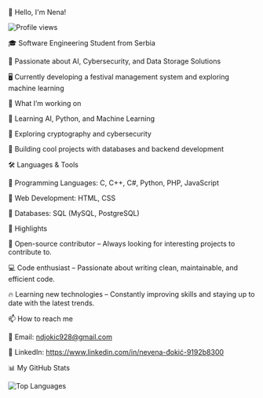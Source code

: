 👋 Hello, I'm Nena!




![Profile views](https://img.shields.io/github/profile/views/nena03?label=Profile%20views&style=flat-square)



🎓 Software Engineering Student from Serbia


🤖 Passionate about AI, Cybersecurity, and Data Storage Solutions


🖥️ Currently developing a festival management system and exploring machine learning





🚀 What I’m working on




🔹 Learning AI, Python, and Machine Learning


🔹 Exploring cryptography and cybersecurity


🔹 Building cool projects with databases and backend development





🛠️ Languages & Tools




🔹 Programming Languages: C, C++, C#, Python, PHP, JavaScript


🔹 Web Development: HTML, CSS


🔹 Databases: SQL (MySQL, PostgreSQL)





🌟 Highlights




🚀 Open-source contributor – Always looking for interesting projects to contribute to.


💻 Code enthusiast – Passionate about writing clean, maintainable, and efficient code.


🔥 Learning new technologies – Constantly improving skills and staying up to date with the latest trends.





📫 How to reach me




📧 Email: ndjokic928@gmail.com


🔗 LinkedIn: https://www.linkedin.com/in/nevena-đokić-9192b8300





📊 My GitHub Stats




![Top Languages](https://github-readme-stats.vercel.app/api/top-langs/?username=nena03&layout=compact&theme=radical)

